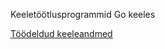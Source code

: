Keeletöötlusprogrammid Go keeles

[Töödeldud keeleandmed](https://github.com/PriitParmakson/KEEL.Go)
